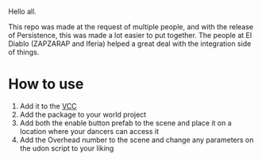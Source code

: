 Hello all.

This repo was made at the request of multiple people, and with the release of Persistence, this was made a lot easier to put together. The people at El Diablo (ZAPZARAP and Iferia) helped a great deal with the integration side of things. 

# How to use

1. Add it to the [VCC](vcc://vpm/addRepo?url=https://Arne-van-der-Lei.github.io/DancerGuidance/index.json)
2. Add the package to your world project
3. Add both the enable button prefab to the scene and place it on a location where your dancers can access it
4. Add the Overhead number to the scene and change any parameters on the udon script to your liking
